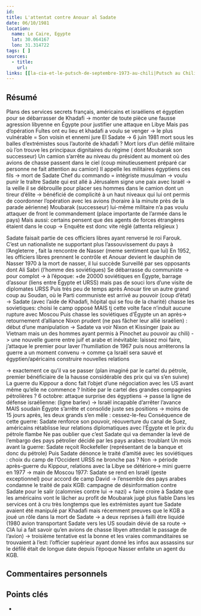 ```yaml
---
id: 
title: L'attentat contre Anouar al Sadate
date: 06/10/1981
location:
  name: Le Caire, Egypte
  lat: 30.064167
  lon: 31.314722
tags: [ ]
sources:
  - title: 
    url: 
links: [[la-cia-et-le-putsch-de-septembre-1973-au-chili|Putsch au Chili (1973)]]
---
```


## Résumé
Plans des services secrets français, américains et israéliens et égyptien pour se débarrasser de Khadafi -> monter de toute pièce une fausse agression libyenne en Égypte pour justifier une attaque en Libye 
Mais pas d’opération 
Fuîtes ont eu lieu et khadafi a voulu se venger -> le plus vulnérable = Son voisin et ennemi jure El Sadate 
-> 6 juin 1981 mort sous les balles d’extrémistes sous l’autorité de khadafi ? Mort lors d’un défilé militaire où l’on trouve les principaux dignitaires du régime ( dont Moubarak son successeur) 
Un camion s’arrête au niveau du président au moment où des avions de chasse passent dans le ciel (coup minutieusement préparé car personne ne fait attention au camion) 
Il appelle les militaires égyptiens ces fils -> mort de Sadate Chef du commando = intégriste musulman 
-> voulu punir le traître Sadate qui est allé à Jérusalem signe une paix avec Israël 
-> la veille il se débrouille pour placer ses hommes dans le camion dont un tireur d’élite -> bénéficié de complicité à un haut niveaux qui lui ont permis de coordonner l’opération avec les avions (horaire à la minute près de la parade aérienne) Moubarak (successeur) lui-même militaire n’a pas voulu attaquer de front le commandement (place importante de l’armée dans le pays) 
Mais aussi: certains pensent que des agents de forces étrangères étaient dans le coup -> Enquête est donc vite réglé (attenta religieux ) 

Sadate faisait partie de ces officiers libres ayant renversé le roi Farouk. C’est un nationaliste ne supportant plus l’assouvissement du pays à l’Angleterre , fait la rencontre de Nasser (meme sentiment que lui) 
En 1952, les officiers libres prennent le contrôle et Anouar devient le dauphin de Nasser 
1970 à la mort de nasser, il lui succède Surveillé par ses opposants dont Ali Sabri (l’homme des soviétiques) 
Se débarrasse du communiste -> pour complot -> à l’époque: +de 20000 soviétiques en Égypte, barrage d’assour (liens entre Égypte et URSS) mais pas de souci lors d’une visite de diplomates URSS Puis très peu de temps après Anouar tire un autre grand coup au Soudan, où le Parti communiste est arrivé au pouvoir (coup d’état) -> Sadate (avec l’aide de Khadafi, hôpital qui se fou de la charité) chasse les sovietiques: choisi le camp opposé MAIS tj cette volte face n’induit aucune rupture avec Moscou 
Puis chasse les soviétiques d’Égypte un an après-> retournement d’alliance 
Nixon prudent (ne pas fâcher leur allié israélien) : début d’une manipulation 
-> Sadate va voir Nixon et Kissinger (paix au Vietnam mais un des hommes ayant permis à Pinochet au pouvoir au chili) -> une nouvelle guerre entre juif et arabe et inévitable: laissez moi faire, j’attaque le premier pour laver l’humiliation de 1967 puis nous arrêterons la guerre a un moment convenu -> comme ça Israël sera sauvé et égyptien/apéricains construire nouvelles relations 

-> exactement ce qu’il va se passer (plan imaginé par le cartel du pétrole, premier bénéficiaire de la hausse considérable des prix qui va s’en suivre) 
La guerre du Kippour a donc fait l’objet d’une négociation avec les US avant même qu’elle ne commence ? Initiée par le cartel des grandes compagnies pétrolières ? 6 octobre: attaque surprise des égyptiens -> passe la ligne de défense israélienne: (ligne barlev) -> Israël incapable d’arrêter l’avance MAIS soudain Égypte s’arrête et consolide juste ses positions 
-> moins de 15 jours après, les deux grands s’en mêle : cessez-le-feu 
Conséquence de cette guerre: Sadate renforce son pouvoir, réouverture du canal de Suez, américains rétablisse leur relations diplomatiques avec l’Égypte et le prix du pétrole flambe 
Ne pas oublier que c’est Sadate qui va demander la levé de l’embargo des pays pétrolier décidé par les pays arabes: troublant 
Un mois avant la guerre: Sadate reçoit Rockefeller (représentant de la banque et donc du pétrole) 
Puis Sadate dénonce le traité d’amitié avec les soviétiques : choix du camp de l’Occident 
URSS ne bronche pas ? Non -> période après-guerre du Kippour, relations avec la Libye se détériore-> mini guerre en 1977 -> main de Moscou 
1977: Sadate se rend en Israël (geste exceptionnel) pour accord de camp David -> l’ensemble des pays arabes condamne le traité de paix 
KGB: campagne de désinformation contre Sadate pour le salir (calomnies contre lui -> nazi) + faire croire à Sadate que les américains vont le lâcher au profit de Moubarak jugé plus fiable 
Dans les services ont à cru très longtemps que les extrémistes ayant tue Sadate avaient été manipulé par Khadafi mais récemment preuves que le KGB a joué un rôle dans la mort de Sadate 
-> a deux reprises à failli être liquidé (1980 avion transportant Sadate vers les US soudain dévié de sa route -> CIA lui a fait savoir qu’en avions de chasse libyen attendait le passage de l’avion) 
-> troisième tentative est la bonne et les vraies commanditaires se trouvaient à l’est: l’officier supérieur ayant donné les infos aux assassins sur le défilé était de longue date depuis l’époque Nasser enfaite un agent du KGB.


## Commentaires personnels


## Points clés
- 
